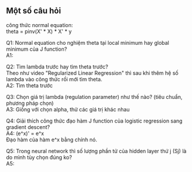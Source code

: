 
## Một số câu hỏi

công thức normal equation:  
theta = pinv(X' * X) * X' * y  

Q1: Normal equation cho nghiệm theta tại local minimum hay global minimum của J function?  
A1:  

Q2: Tìm lambda trước hay tìm theta trước?  
Theo như video "Regularized Linear Regression" thì sau khi thêm hệ số lambda vào công thức rồi mới tìm theta.  
A2: Tìm theta trước  

Q3: Chọn giá trị lambda (regulation parameter) như thế nào? (tiêu chuẩn, phương pháp chọn)  
A3: Giống với chọn alpha, thử các giá trị khác nhau  

Q4: Giải thích công thức đạo hàm J function của logistic regression sang gradient descent?  
A4: (e^x)' = e^x  
Đạo hàm của hàm e^x bằng chính nó.  

Q5: Trong neural network thì số lượng phần tử của hidden layer thứ j (Sj) là do mình tùy chọn đúng ko?  
A5:  
